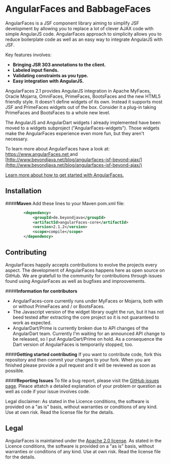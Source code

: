 AngularFaces and BabbageFaces
=============================
AngularFaces is a JSF component library aiming to simplify JSF development by allowing you to replace a lot of clever AJAX code with simple AngularJS code. AngularFaces approach to simplicity allows you to reduce boilerplate code as well as an easy way to integrate AngularJS with JSF.

Key features involves:
 - **Bringing JSR 303 annotations to the client.**
 - **Labeled input fiends.**
 - **Validating constraints as you type.**
 - **Easy integration with AngularJS.**

AngularFaces 2.1 provides AngularJS integration in Apache MyFaces, Oracle Mojarra, OmniFaces, PrimeFaces, BootsFaces and the new HTML5 friendly style. It doesn't define widgets of its own. Instead it supports most JSF and PrimeFaces widgets out of the box. Consider it a plug-in taking PrimeFaces and BootsFaces to a whole new level.

The AngularJS and AngularDart widgets I already implemented have been moved to a widgets subproject ("AngularFaces-widgets"). Those widgets make the AngularFaces experience even more fun, but they aren't necessary.

To learn more about AngularFaces have a look at: [ https://www.angularFaces.net ](https://www.angularFaces.net) and [http://www.beyondjava.net/blog/angularfaces-jsf-beyond-ajax/](http://www.beyondjava.net/blog/angularfaces-jsf-beyond-ajax/)

[Learn more about how to get started with AngularFaces.](http://www.beyondjava.net/blog/started-angularfaces)

Installation
---------
####**Maven**
Add these lines to your Maven pom.xml file:
```XML
		<dependency>
			<groupId>de.beyondjava</groupId>
			<artifactId>angularFaces-core</artifactId>
			<version>2.1.2</version>
			<scope>compile</scope>
		</dependency>
```

Contributing
---------
AngularFaces happily accepts contributions to evolve the projects every aspect. The development of AngularFaces happens here as open source on GitHub. We are gratefull to the community for contributions through issues found using AngularFaces as well as bugfixes and improovements. 

####**Information for contributors**
 - AngularFaces-core currently runs under MyFaces or Mojarra, both with or without PrimeFaces and / or BootsFaces.
 - The Javascript version of the widget library ought the run, but it has not beed tested after extracting the core project so it is not guaranteed to work as expected.
 - AngularDart/Prime is currently broken due to API changes of the AngularDart team. Currently I'm waiting for an announced API change to be released, so I put AngularDart/Prime on hold. As a consequence the Dart version of AngularFaces is temporarily stopped, too.

####**Getting started contributing**
If you want to contribute code, fork this repository and then commit your changes to your fork. When you are finished please provide a pull request and it will be reviewed as soon as possible.

####**Reporting Issues**
To file a bug report, please visit the [GitHub issues page](https://github.com/TeamBreak/BManager/issues).  Pleace attatch a detailed explanation of your problem or question as well as code if your issue involves code.

Legal disclaimer:
As stated in the Licence conditions, the software is provided on a "as is" basis, without warranties or conditions of any kind. Use at own risk. Read the license file for the details.

Legal
---------
AngularFaces is maintained under the [Apache 2.0 license](https://github.com/stephanrauh/AngularFaces/blob/master/LICENSE). 
As stated in the Licence conditions, the software is provided on a "as is" basis, without warranties or conditions of any kind. Use at own risk. Read the license file for the details.
